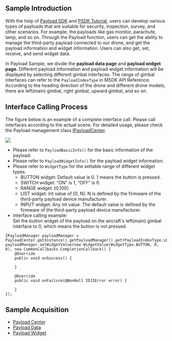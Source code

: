 ## Sample Introduction

With the help of [Payload SDK](https://developer.dji.com/payload-sdk) and [PSDK Tutorial](https://developer.dji.com/doc/payload-sdk-tutorial/en/), users can develop various types of payloads that are suitable for security, inspection, survey, and other scenarios. For example, the payloads like gas monitor, parachute, lamp, and so on. Through the Payload function, users can get the ability to manage the third-party payload connected to our drone, and get the payload information and widget information. Users can also get, set, receive, and send widget data.

In Payload Sample, we divide the **payload data page** and **payload widget page**. Different payload information and payload widget information will be displayed by selecting different gimbal interfaces. The range of gimbal interfaces can refer to the `PayloadIndexType` in MSDK API Reference. According to the heading direction of the drone and different drone models, there are left(main) gimbal, right gimbal, upward gimbal, and so on.

## Interface Calling Process

The figure below is an example of a complete interface call. Please call interfaces according to the actual scene. For detailed usage, please check the Payload management class [IPayloadCenter](https://developer.dji.com/api-reference-v5/android-api/Components/IPayloadCenter/IPayloadCenter.html).

![](https://terra-1-g.djicdn.com/71a7d383e71a4fb8887a310eb746b47f/msdk/Documentation/V5.2/psdk-api-en.png)

* Please refer to `PayloadBasicInfo()` for the basic information of the payload.
* Please refer to `PayloadWidgetInfo()` for the payload widget information.
* Please refer to `WidgetType` for the settable range of different widget types.
  * BUTTON widget: Default value is 0. 1 means the button is pressed.
  * SWITCH widget: “ON” is 1, “OFF” is 0.
  * RANGE widget: [0,100]
  * LIST widget: Int value of [0, N]. N is defined by the firmware of the third-party payload device manufacturer. 
  * INPUT widget: Any int value. The default value is defined by the firmware of the third-party payload device manufacturer. 
* Interface calling example:<br/>
  Set the button widget of the payload on the aircraft's left(main) gimbal interface to 0, which means the button is not pressed.

```
IPayloadManager payloadManager = PayloadCenter.getInstance().getPayloadManager().get(PayloadIndexType.LEFT_OR_MAIN);
payloadManager.setWidgetValue(new WidgetValue(WidgetType.BUTTON, 0, 0), new CommonCallbacks.CompletionCallback() {
    @Override
    public void onSuccess() {

    }

    @Override
    public void onFailure(@NonNull IDJIError error) {

    }
});
```

## Sample Acquisition

* [Payload Center](https://github.com/dji-sdk/Mobile-SDK-Android-V5/blob/dev-sdk-main/SampleCode-V5/android-sdk-v5-sample/module-aircraft/src/main/java/dji/sampleV5/moduleaircraft/pages/PayloadCenterFragment.kt)
* [Payload Data](https://github.com/dji-sdk/Mobile-SDK-Android-V5/blob/dev-sdk-main/SampleCode-V5/android-sdk-v5-sample/module-aircraft/src/main/java/dji/sampleV5/moduleaircraft/pages/PayLoadDataFragment.kt)
* [Payload Widget](https://github.com/dji-sdk/Mobile-SDK-Android-V5/blob/dev-sdk-main/SampleCode-V5/android-sdk-v5-sample/module-aircraft/src/main/java/dji/sampleV5/moduleaircraft/pages/PayloadWidgetFragment.kt)

